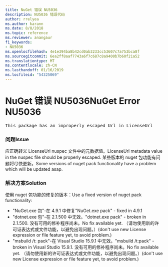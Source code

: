 ```yaml
---
title: NuGet 错误 NU5036
description: NU5036 错误代码
author: rrelyea
ms.author: karann
ms.date: 8/8/2018
ms.topic: reference
ms.reviewer: anangaur
f1_keywords:
- NU5036
ms.openlocfilehash: 4e1e394ba8b42cd0ab3233cc53607c7a753bca8f
ms.sourcegitcommit: 6ea2ff8aaf7743a6f7c687c8a9400b7b60f21a52
ms.translationtype: MT
ms.contentlocale: zh-CN
ms.lasthandoff: 01/16/2019
ms.locfileid: "54325069"
---
```

# <a name="nuget-error-nu5036"></a><span data-ttu-id="64c60-103">NuGet 错误 NU5036</span><span class="sxs-lookup"><span data-stu-id="64c60-103">NuGet Error NU5036</span></span>
<pre>This package has an improperly escaped Url in LicenseUrl</pre>

### <a name="issue"></a><span data-ttu-id="64c60-104">问题</span><span class="sxs-lookup"><span data-stu-id="64c60-104">Issue</span></span>

<span data-ttu-id="64c60-105">应正确转义 LicenseUrl nuspec 文件中的元数据值。</span><span class="sxs-lookup"><span data-stu-id="64c60-105">LicenseUrl metadata value in the nuspec file should be properly escaped.</span></span>
<span data-ttu-id="64c60-106">某些版本的 nuget 包功能有问题将尽快更新。</span><span class="sxs-lookup"><span data-stu-id="64c60-106">Some versions of nuget pack functionality have a problem which will be updated asap.</span></span>

### <a name="solution"></a><span data-ttu-id="64c60-107">解决方案</span><span class="sxs-lookup"><span data-stu-id="64c60-107">Solution</span></span>

<span data-ttu-id="64c60-108">使用 nuget 包功能的修复的版本：</span><span class="sxs-lookup"><span data-stu-id="64c60-108">Use a fixed version of nuget pack functionality:</span></span>
* <span data-ttu-id="64c60-109">"NuGet.exe 包"-在 4.9.1 中修复</span><span class="sxs-lookup"><span data-stu-id="64c60-109">"NuGet.exe pack" - fixed in 4.9.1</span></span>
* <span data-ttu-id="64c60-110">"dotnet.exe 包"-在 2.1.500 中无效。</span><span class="sxs-lookup"><span data-stu-id="64c60-110">"dotnet.exe pack" - broken in 2.1.500.</span></span> <span data-ttu-id="64c60-111">没有可用的修补程序尚未。</span><span class="sxs-lookup"><span data-stu-id="64c60-111">No fix available yet.</span></span> <span data-ttu-id="64c60-112">（请勿使用新的许可证表达式或文件功能，以避免出现问题。）</span><span class="sxs-lookup"><span data-stu-id="64c60-112">(don't use new License expression or file feature yet, to avoid problem.)</span></span>
* <span data-ttu-id="64c60-113">"msbuild /t: pack"-在 Visual Studio 15.9.1 中无效。</span><span class="sxs-lookup"><span data-stu-id="64c60-113">"msbuild /t:pack" - broken in Visual Studio 15.9.1.</span></span> <span data-ttu-id="64c60-114">没有可用的修补程序尚未。</span><span class="sxs-lookup"><span data-stu-id="64c60-114">No fix available yet.</span></span> <span data-ttu-id="64c60-115">（请勿使用新的许可证表达式或文件功能，以避免出现问题。）</span><span class="sxs-lookup"><span data-stu-id="64c60-115">(don't use new License expression or file feature yet, to avoid problem.)</span></span>

